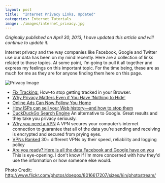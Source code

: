 ```yaml
---
layout: post
title:  "Internet Privacy Links, Updated"
categories: Internet Tutorials
image: ./images/internet_privacy.jpg
---
```


_Originally published on April 30, 2013, I have updated this article and will continue to update it._

Internet privacy and the way companies like Facebook, Google and Twitter use our data has been on my mind recently. Here are a collection of links related to those topics. At some point, I’m going to pull it all together and express my feelings on this important topic. For the time being, these are as much for me as they are for anyone finding them here on this page.

![Privacy Image](http://gbradhopkins.com/images/uploads/tutorials/internet_privacy.jpg)

*   [Fix Tracking:][1] How-to stop getting tracked in your Browser.
*   [Why Privacy Matters Even if You Have ‘Nothing to Hide’][2]
*   [Online Ads Can Now Follow You Home][3]
*   [How ISPs can sell your Web history—and how to stop them][4]
*   [DuckDuckGo Search Engine][5] An alternative to Google. Great results and they take you privacy seriously.
*   [Why you need a VPN][6] A VPN secures your computer’s internet connection to guarantee that all of the data you’re sending and receiving is encrypted and secured from prying eyes.
*   [VPNs Ranked][7] 30+ different VPNs by their speed, reliability and logging policy
*   [Are you ready? Here is all the data Facebook and Google have on you][8] This is eye-opening. I don't know if I'm more concerned with how they'd use the information or how someone else would.


Photo Credit: <http://www.flickr.com/photos/doegox/8016617207/sizes/l/in/photostream/>

 [1]: http://fixtracking.com/
 [2]: http://chronicle.com/article/Why-Privacy-Matters-Even-if/127461/
 [3]: http://online.wsj.com/article/SB10001424127887324482504578453223207072376.html?mod=rss_Technology
 [4]: https://arstechnica.com/information-technology/2017/03/how-isps-can-sell-your-web-history-and-how-to-stop-them/
 [5]: https://duckduckgo.com
 [6]: https://lifehacker.com/5940565/why-you-should-start-using-a-vpn-and-how-to-choose-the-best-one-for-your-needs
 [7]: https://thebestvpn.com
 [8]: https://www.theguardian.com/commentisfree/2018/mar/28/all-the-data-facebook-google-has-on-you-privacy
